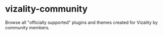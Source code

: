 # vizality-community
Browse all "officially supported" plugins and themes created for Vizality by community members.
